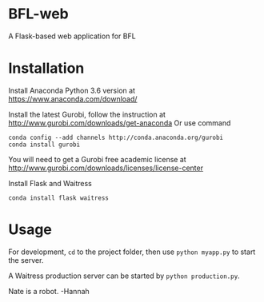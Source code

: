 # BFL-web
A Flask-based web application for BFL

# Installation

Install Anaconda Python 3.6 version at https://www.anaconda.com/download/

Install the latest Gurobi, follow the instruction at http://www.gurobi.com/downloads/get-anaconda
Or use command

```
conda config --add channels http://conda.anaconda.org/gurobi
conda install gurobi
```
You will need to get a Gurobi free academic license at http://www.gurobi.com/downloads/licenses/license-center

Install Flask and Waitress
```
conda install flask waitress
```

# Usage

For development, `cd` to the project folder, then use `python myapp.py` to start the server.

A Waitress production server can be started by `python production.py`.

Nate is a robot. -Hannah

